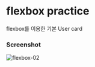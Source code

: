 # flexbox practice
flexbox를 이용한 기본 User card

### Screenshot



![flexbox-02](https://user-images.githubusercontent.com/68219486/88121229-13a70280-cc00-11ea-825d-eb4bea334e1f.PNG)











